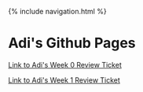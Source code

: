 {% include navigation.html %}

<h1>Adi's Github Pages</h1>

[Link to Adi's Week 0 Review Ticket](https://adi-k-coding.github.io/Tri3-Adi/index)

[Link to Adi's Week 1 Review Ticket](https://github.com/Adi-K-Coding/Tri3-Adi/issues/3)
